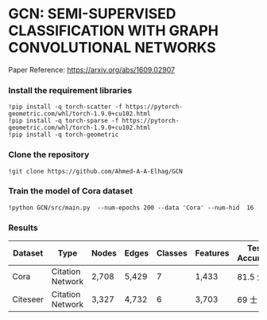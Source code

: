 # GCN: SEMI-SUPERVISED CLASSIFICATION WITH GRAPH CONVOLUTIONAL NETWORKS 

Paper Reference: https://arxiv.org/abs/1609.02907

### Install the requirement libraries

```git
!pip install -q torch-scatter -f https://pytorch-geometric.com/whl/torch-1.9.0+cu102.html
!pip install -q torch-sparse -f https://pytorch-geometric.com/whl/torch-1.9.0+cu102.html
!pip install -q torch-geometric
```

### Clone the repository

```git
!git clone https://github.com/Ahmed-A-A-Elhag/GCN
```

### Train the model of Cora dataset

```git
!python GCN/src/main.py  --num-epochs 200 --data 'Cora' --num-hid  16  
```

### Results




|    Dataset      |          Type  | Nodes          |Edges         | Classes     | Features   |Test Accuracy    |
| -------------   | -------------    |------------- |------------- |------------- |------------- |-------------------- |
| Cora            |  Citation Network |     2,708   |   5,429      |     7        |    1,433     |       81.5 士 1      |    
| Citeseer        |  Citation Network |     3,327   |   4,732      |     6        |    3,703     |       69 士  0.8    |     
